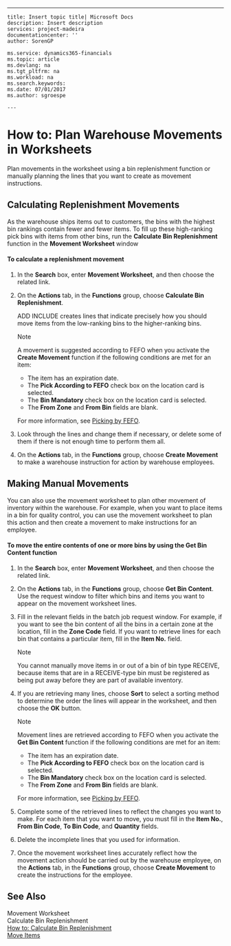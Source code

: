 ---
    title: Insert topic title| Microsoft Docs
    description: Insert description
    services: project-madeira
    documentationcenter: ''
    author: SorenGP

    ms.service: dynamics365-financials
    ms.topic: article
    ms.devlang: na
    ms.tgt_pltfrm: na
    ms.workload: na
    ms.search.keywords:
    ms.date: 07/01/2017
    ms.author: sgroespe

    ---
# How to: Plan Warehouse Movements in Worksheets
Plan movements in the worksheet using a bin replenishment function or manually planning the lines that you want to create as movement instructions.  
  
## Calculating Replenishment Movements  
 As the warehouse ships items out to customers, the bins with the highest bin rankings contain fewer and fewer items. To fill up these high\-ranking pick bins with items from other bins, run the **Calculate Bin Replenishment** function in the **Movement Worksheet** window  
  
#### To calculate a replenishment movement  
  
1.  In the **Search** box, enter **Movement Worksheet**, and then choose the related link.  
  
2.  On the **Actions** tab, in the **Functions** group, choose **Calculate Bin Replenishment**.  
  
     ADD INCLUDE<!--[!INCLUDE[navnow](../ApplicationDesign/includes/navnow_md.md)]--> creates lines that indicate precisely how you should move items from the low\-ranking bins to the higher\-ranking bins.  
  
    > [!NOTE]  
    >  A movement is suggested according to FEFO when you activate the **Create Movement** function if the following conditions are met for an item:  
    >   
    >  -   The item has an expiration date.  
    > -   The **Pick According to FEFO** check box on the location card is selected.  
    > -   The **Bin Mandatory** check box on the location card is selected.  
    > -   The **From Zone** and **From Bin** fields are blank.  
  
     For more information, see [Picking by FEFO](../WarehouseActivities/picking-by-fefo.md).  
  
3.  Look through the lines and change them if necessary, or delete some of them if there is not enough time to perform them all.  
  
4.  On the **Actions** tab, in the **Functions** group, choose **Create Movement** to make a warehouse instruction for action by warehouse employees.  
  
## Making Manual Movements  
 You can also use the movement worksheet to plan other movement of inventory within the warehouse. For example, when you want to place items in a bin for quality control, you can use the movement worksheet to plan this action and then create a movement to make instructions for an employee.  
  
#### To move the entire contents of one or more bins by using the Get Bin Content function  
  
1.  In the **Search** box, enter **Movement Worksheet**, and then choose the related link.  
  
2.  On the **Actions** tab, in the **Functions** group, choose **Get Bin Content**. Use the request window to filter which bins and items you want to appear on the movement worksheet lines.  
  
3.  Fill in the relevant fields in the batch job request window. For example, if you want to see the bin content of all the bins in a certain zone at the location, fill in the **Zone Code** field. If you want to retrieve lines for each bin that contains a particular item, fill in the **Item No.** field.  
  
    > [!NOTE]  
    >  You cannot manually move items in or out of a bin of bin type RECEIVE, because items that are in a RECEIVE\-type bin must be registered as being put away before they are part of available inventory.  
  
4.  If you are retrieving many lines, choose **Sort** to select a sorting method to determine the order the lines will appear in the worksheet, and then choose the **OK** button.  
  
    > [!NOTE]  
    >  Movement lines are retrieved according to FEFO when you activate the **Get Bin Content** function if the following conditions are met for an item:  
    >   
    >  -   The item has an expiration date.  
    > -   The **Pick According to FEFO** check box on the location card is selected.  
    > -   The **Bin Mandatory** check box on the location card is selected.  
    > -   The **From Zone** and **From Bin** fields are blank.  
  
     For more information, see [Picking by FEFO](../WarehouseActivities/picking-by-fefo.md).  
  
5.  Complete some of the retrieved lines to reflect the changes you want to make. For each item that you want to move, you must fill in the **Item No.**, **From Bin Code**, **To Bin Code**, and **Quantity** fields.  
  
6.  Delete the incomplete lines that you used for information.  
  
7.  Once the movement worksheet lines accurately reflect how the movement action should be carried out by the warehouse employee, on the **Actions** tab, in the **Functions** group, choose **Create Movement** to create the instructions for the employee.  
  
## See Also  
 Movement Worksheet   
 Calculate Bin Replenishment   
 [How to: Calculate Bin Replenishment](../WarehouseActivities/how-to-calculate-bin-replenishment.md)   
 [Move Items](../WarehouseActivities/move-items.md)